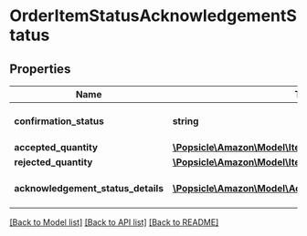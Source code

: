 # OrderItemStatusAcknowledgementStatus

## Properties
Name | Type | Description | Notes
------------ | ------------- | ------------- | -------------
**confirmation_status** | **string** | Confirmation status of line item. | [optional] 
**accepted_quantity** | [**\Popsicle\Amazon\Model\ItemQuantity**](ItemQuantity.md) |  | [optional] 
**rejected_quantity** | [**\Popsicle\Amazon\Model\ItemQuantity**](ItemQuantity.md) |  | [optional] 
**acknowledgement_status_details** | [**\Popsicle\Amazon\Model\AcknowledgementStatusDetails[]**](AcknowledgementStatusDetails.md) | Details of item quantity confirmed. | [optional] 

[[Back to Model list]](../../README.md#documentation-for-models) [[Back to API list]](../../README.md#documentation-for-api-endpoints) [[Back to README]](../../README.md)

